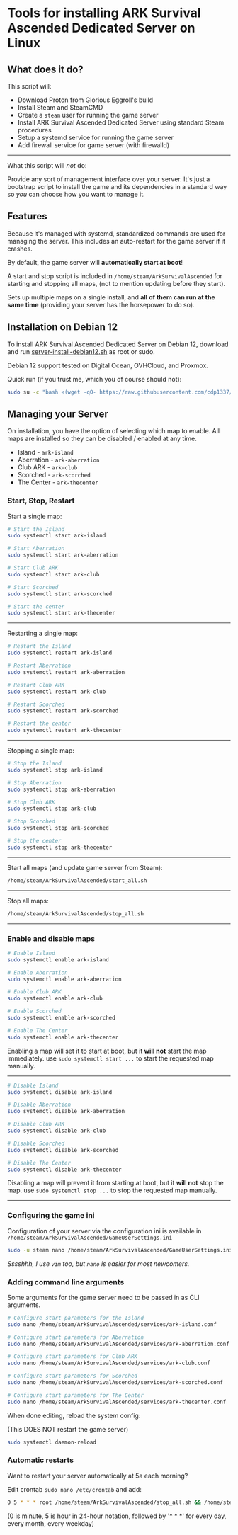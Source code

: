 # Tools for installing ARK Survival Ascended Dedicated Server on Linux

## What does it do?

This script will:

* Download Proton from Glorious Eggroll's build
* Install Steam and SteamCMD
* Create a `steam` user for running the game server
* Install ARK Survival Ascended Dedicated Server using standard Steam procedures
* Setup a systemd service for running the game server
* Add firewall service for game server (with firewalld)

---

What this script will _not_ do:

Provide any sort of management interface over your server. 
It's just a bootstrap script to install the game and its dependencies in a standard way
so _you_ can choose how you want to manage it.

## Features

Because it's managed with systemd, standardized commands are used for managing the server.
This includes an auto-restart for the game server if it crashes.

By default, the game server will **automatically start at boot**!

A start and stop script is included in `/home/steam/ArkSurvivalAscended`
for starting and stopping all maps, (not to mention updating before they start).

Sets up multiple maps on a single install, and **all of them can run at the same time**
(providing your server has the horsepower to do so).

## Installation on Debian 12

To install ARK Survival Ascended Dedicated Server on Debian 12,
download and run [server-install-debian12.sh](server-install-debian12.sh)
as root or sudo.

Debian 12 support tested on Digital Ocean, OVHCloud, and Proxmox.

Quick run (if you trust me, which you of course should not):

```bash
sudo su -c "bash <(wget -qO- https://raw.githubusercontent.com/cdp1337/ARKSurvivalAscended-Linux/main/server-install-debian12.sh)" root
```

## Managing your Server

On installation, you have the option of selecting which map to enable.
All maps are installed so they can be disabled / enabled at any time.

* Island - `ark-island`
* Aberration - `ark-aberration`
* Club ARK - `ark-club`
* Scorched - `ark-scorched`
* The Center - `ark-thecenter`

### Start, Stop, Restart

Start a single map:

```bash
# Start the Island
sudo systemctl start ark-island

# Start Aberration
sudo systemctl start ark-aberration

# Start Club ARK
sudo systemctl start ark-club

# Start Scorched
sudo systemctl start ark-scorched

# Start the center
sudo systemctl start ark-thecenter
```

---

Restarting a single map:

```bash
# Restart the Island
sudo systemctl restart ark-island

# Restart Aberration
sudo systemctl restart ark-aberration

# Restart Club ARK
sudo systemctl restart ark-club

# Restart Scorched
sudo systemctl restart ark-scorched

# Restart the center
sudo systemctl restart ark-thecenter
```

---

Stopping a single map:

```bash
# Stop the Island
sudo systemctl stop ark-island

# Stop Aberration
sudo systemctl stop ark-aberration

# Stop Club ARK
sudo systemctl stop ark-club

# Stop Scorched
sudo systemctl stop ark-scorched

# Stop the center
sudo systemctl stop ark-thecenter
```

---

Start all maps (and update game server from Steam):

```bash
/home/steam/ArkSurvivalAscended/start_all.sh
```

---

Stop all maps:

```bash
/home/steam/ArkSurvivalAscended/stop_all.sh
```

---

### Enable and disable maps

```bash
# Enable Island
sudo systemctl enable ark-island

# Enable Aberration
sudo systemctl enable ark-aberration

# Enable Club ARK
sudo systemctl enable ark-club

# Enable Scorched
sudo systemctl enable ark-scorched

# Enable The Center
sudo systemctl enable ark-thecenter
```

Enabling a map will set it to start at boot, but it **will not** start the map immediately.
use `sudo systemctl start ...` to start the requested map manually.

---

```bash
# Disable Island
sudo systemctl disable ark-island

# Disable Aberration
sudo systemctl disable ark-aberration

# Disable Club ARK
sudo systemctl disable ark-club

# Disable Scorched
sudo systemctl disable ark-scorched

# Disable The Center
sudo systemctl disable ark-thecenter
```

Disabling a map will prevent it from starting at boot, but it **will not** stop the map.
use `sudo systemctl stop ...` to stop the requested map manually.

---


### Configuring the game ini

Configuration of your server via the configuration ini is available in `/home/steam/ArkSurvivalAscended/GameUserSettings.ini`

```bash
sudo -u steam nano /home/steam/ArkSurvivalAscended/GameUserSettings.ini
```

_Sssshhh, I use `vim` too, but `nano` is easier for most newcomers._


### Adding command line arguments

Some arguments for the game server need to be passed in as CLI arguments.

```bash
# Configure start parameters for the Island
sudo nano /home/steam/ArkSurvivalAscended/services/ark-island.conf

# Configure start parameters for Aberration
sudo nano /home/steam/ArkSurvivalAscended/services/ark-aberration.conf

# Configure start parameters for Club ARK
sudo nano /home/steam/ArkSurvivalAscended/services/ark-club.conf

# Configure start parameters for Scorched
sudo nano /home/steam/ArkSurvivalAscended/services/ark-scorched.conf

# Configure start parameters for The Center
sudo nano /home/steam/ArkSurvivalAscended/services/ark-thecenter.conf
```

When done editing, reload the system config:

(This DOES NOT restart the game server)

```bash
sudo systemctl daemon-reload
```

### Automatic restarts

Want to restart your server automatically at 5a each morning?

Edit crontab `sudo nano /etc/crontab` and add:

```bash
0 5 * * * root /home/steam/ArkSurvivalAscended/stop_all.sh && /home/steam/ArkSurvivalAscended/start_all.sh
```

(0 is minute, 5 is hour in 24-hour notation, followed by '* * *' for every day, every month, every weekday)
